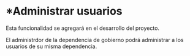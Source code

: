 # *Administrar usuarios 

Esta funcionalidad se agregará en el desarrollo del proyecto. 

El administrdor de la dependencia de gobierno podrá administrar a los usuarios de su misma dependencia.